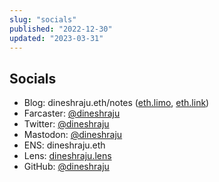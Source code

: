 ```yaml
---
slug: "socials"
published: "2022-12-30"
updated: "2023-03-31"
---
```


## Socials
- Blog: dineshraju.eth/notes ([eth.limo](https://dineshraju.eth.limo/notes/), [eth.link](https://dineshraju.eth.link/notes/))
- Farcaster: [@dineshraju](https://warpcast.com/dineshraju)
- Twitter: [@dineshraju](https://twitter.com/dineshraju)
- Mastodon: [@dineshraju](https://mastodon.social/@dineshraju)
- ENS: dineshraju.eth
- Lens: [dineshraju.lens](https://lenster.xyz/u/dineshraju)
- GitHub: [@dineshraju](https://github.com/dineshraju)
